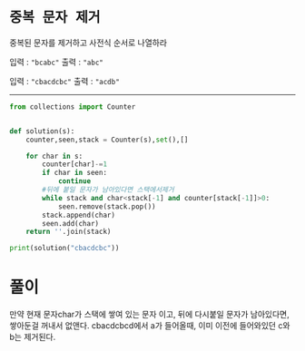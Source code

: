 # `중복 문자 제거`
중복된 문자를 제거하고 사전식 순서로 나열하라

입력 : `"bcabc"` 출력 : `"abc"`

입력 : `"cbacdcbc"` 출력 : `"acdb"`

---
```python
from collections import Counter


def solution(s):
    counter,seen,stack = Counter(s),set(),[]

    for char in s:
        counter[char]-=1
        if char in seen: 
            continue
        #뒤에 붙일 문자가 남아있다면 스택에서제거
        while stack and char<stack[-1] and counter[stack[-1]]>0:
            seen.remove(stack.pop())
        stack.append(char)
        seen.add(char)
    return ''.join(stack)

print(solution("cbacdcbc"))
```
# 풀이
만약 현재 문자char가 스택에 쌓여 있는 문자 이고, 뒤에 다시붙일 문자가 남아있다면, 쌓아둔걸 꺼내서 없앤다. cbacdcbcd에서 a가 들어올때, 이미 이전에 들어와있던 c와 b는 제거된다.